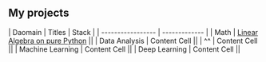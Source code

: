 ## My projects

| Daomain           | Titles        | Stack |
| ----------------- | ------------- |
| Math              | [Linear Algebra on pure Python](/pure_python_linear_algebra)  ||
| Data Analysis     | Content Cell  ||
| ^^                | Content Cell  ||
| Machine Learning  | Content Cell  ||
| Deep Learning     | Content Cell  ||